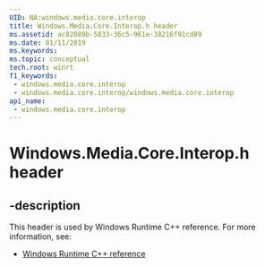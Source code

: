 ```yaml
---
UID: NA:windows.media.core.interop
title: Windows.Media.Core.Interop.h header
ms.assetid: ac82089b-5833-36c5-961e-38216f91cd89
ms.date: 01/11/2019
ms.keywords: 
ms.topic: conceptual
tech.root: winrt
f1_keywords:
 - windows.media.core.interop
 - windows.media.core.interop/windows.media.core.interop
api_name:
 - windows.media.core.interop
---
```


# Windows.Media.Core.Interop.h header


## -description

This header is used by Windows Runtime C++ reference. For more information, see:

- [Windows Runtime C++ reference](../_winrt/index.md)

